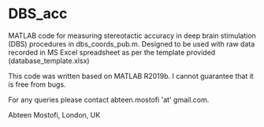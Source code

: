 # DBS_acc
MATLAB code for measuring stereotactic accuracy in deep brain stimulation (DBS) procedures in dbs_coords_pub.m.
Designed to be used with raw data recorded in MS Excel spreadsheet as per the template provided (database_template.xlsx)

This code was written based on MATLAB R2019b. I cannot guarantee that it is free from bugs.

For any queries please contact abteen.mostofi 'at' gmail.com.

Abteen Mostofi,
London, UK


